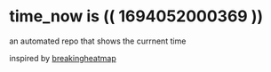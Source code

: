 # time_now is (( 1694052000369 ))

an automated repo that shows the currnent time

inspired by [breakingheatmap](https://github.com/breakingheatmap/breakingheatmap)